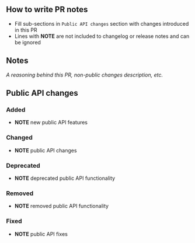 ## How to write PR notes

- Fill sub-sections in `Public API changes` section with changes introduced in this PR
- Lines with **NOTE** are not included to changelog or release notes and can be ignored

## Notes

*A reasoning behind this PR, non-public changes description, etc.*

## Public API changes

### Added

- **NOTE** new public API features

### Changed

- **NOTE** public API changes

### Deprecated

- **NOTE** deprecated public API functionality

### Removed

- **NOTE** removed public API functionality

### Fixed

- **NOTE** public API fixes
